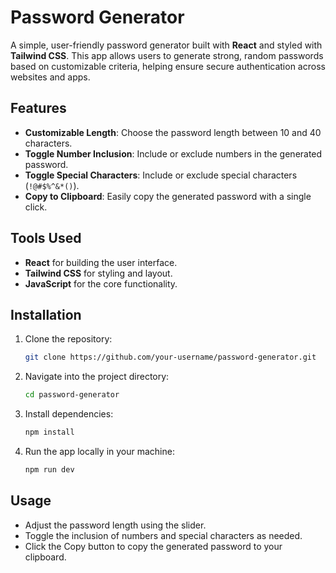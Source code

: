 # Password Generator

A simple, user-friendly password generator built with **React** and styled with **Tailwind CSS**. This app allows users to generate strong, random passwords based on customizable criteria, helping ensure secure authentication across websites and apps.

## Features
- **Customizable Length**: Choose the password length between 10 and 40 characters.
- **Toggle Number Inclusion**: Include or exclude numbers in the generated password.
- **Toggle Special Characters**: Include or exclude special characters (`!@#$%^&*()`).
- **Copy to Clipboard**: Easily copy the generated password with a single click.

## Tools Used
- **React** for building the user interface.
- **Tailwind CSS** for styling and layout.
- **JavaScript** for the core functionality.

## Installation

1. Clone the repository:
   ```bash
   git clone https://github.com/your-username/password-generator.git
2. Navigate into the project directory:
   ```bash
   cd password-generator
3. Install dependencies:
   ```bash
   npm install
4. Run the app locally in your machine:
   ```bash
   npm run dev

## Usage
- Adjust the password length using the slider.
- Toggle the inclusion of numbers and special characters as needed.
- Click the Copy button to copy the generated password to your clipboard.
